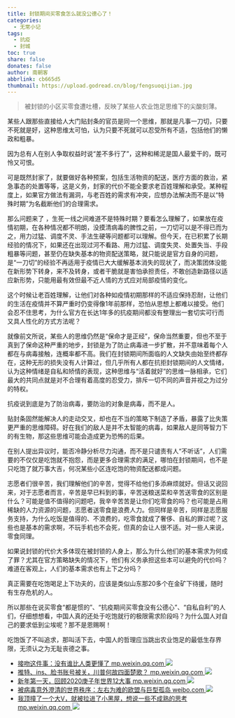 ```yaml
---
title: 封锁期间买零食怎么就没公德心了！
categories: 
  - 无常小记
tags:
  - 抗疫
  - 封城
toc: true
share: false
donates: false
author: 南朝客
abbrlink: cb665d5
thumbnail: https://upload.godread.cn/blog/fengsuoqijian.jpg
---
```


> 被封锁的小区买零食遭吐槽，反映了某些人农业饱足思维下的尖酸刻薄。

<!-- more -->

某些人跟那些直接给人大门贴封条的官员是同一个思维，那就是凡事一刀切，只要不死就是好，这种思维太可怕，认为只要不死就可以忍受所有不适，包括他们的懒政和粗暴。



因为总有人在别人争取权益时说“差不多行了”，这种和稀泥是国人最爱干的，既可怜又可恨。



可是既然封家了，就要做好各种预案，包括生活物资的配送，医疗方面的救治，紧急事态的处置等等，这是义务，封家的代价不能全要求老百姓理解和承受。某种程度上，如果官方做法有漏洞，与老百姓的需求有冲突，应想办法解决而不是以“特殊时期”为名截断他们的合理需求。



那么问题来了 ，生死一线之间难道不是特殊时期？要看怎么理解了，如果放在疫情初期，在各种情况都不明朗，没摸清病毒的脾性之前，一刀切可以是不得已而为之，用力过猛、调度不灵、手法生硬等问题都可以理解。但今天，在已积累了长期经验的情况下，如果还在出现过河不看路、用力过猛、调度失灵、处置失当、手段粗暴等问题，甚至仍在缺失基本的物资配送策略，就只能说是官方自身的问题，是“一刀切”的经验不再适用于疫情已大大缓解基本消失的现状了，而决策团体没能在新形势下转身，来不及转身，或者干脆就是害怕承担责任，不敢创造新路径以适应新形势，只能用最有效但最不近人情的方式应对局部疫情的变化。



这个时候让老百姓理解，让他们对各种如疫情初期那样的不适应保持忍耐，让他们的生活在疫情并不算严重时仍变得像1年前那样，恐怕从思想上都难以接受。他们会忍不住思考，为什么官方在长达1年多的抗疫期间都没有整理出一套切实可行而又具人性化的方式方法呢？



就像前文所说，某些人的思维仍然是“保命才是正经”，保命当然重要，但也不至于真到了保命这种严重的地步，封锁是为了防止病毒进一步扩散，并不意味着每个人都在与病毒接触，连概率都不高。我们在封锁期间所面临的人文缺失由始至终都存在，这种无形的损失没有人计算过，但几乎所有人都在抗拒封锁期间的人文情绪，认为这种情绪是自私和矫情的表现，这种思维与“活着就好”的思维一脉相承，它们最大的共同点就是对不合理有着高度的忍受力，排斥一切不同的声音并视之为过分的特权。



抗疫说到底是为了防治病毒，要防治的对象是病毒，而不是人。



贴封条固然能解决人的走动交叉，却也在不当的策略下制造了矛盾，暴露了比失策更严重的思维障碍。好在我们的敌人是并不太智能的病毒，如果敌人是同等智力下的有生物，那这些思维可能会造成更为恐怖的后果。



在别人提出异议时，能否冷静分析尽力沟通，而不是只谴责有人“不听话”，人们需要的不仅仅是吃饱就不抱怨，而是更多合理需求的满足，哪怕在封锁期间，也不是只吃饱了就万事大吉，何况某些小区连吃饱的物资配送都成问题。



志愿者们很辛苦，我们理解他们的辛苦，觉得不给他们多添麻烦就好。但话又说回来，对于志愿者而言，辛苦是早已料到的事，辛苦送粮送菜和辛苦送零食的区别是什么？可能是值不值得的问题吧，我辛辛苦苦是让你们吃零食的吗？也可能是占用稀缺的人力资源的问题，志愿者送零食是浪费人力。但同样是辛苦，同样是志愿服务支持，为什么吃饭是值得的、不浪费的，吃零食就成了奢侈、自私的罪过呢？这些也是基本的需求啊，不玩手机也不会死，但真的会让人很不适。对一些人来说，零食同理。



如果说封锁的代价大多体现在被封锁的人身上，那么为什么他们的基本需求为何成了罪？尤其在官方策略缺失的情况下，他们有义务承担这些本可以避免的代价吗？难道在客观上，人们的基本需求也有上下之分吗？



真正需要在吃饱喝足上下功夫的，应该是类似山东那20多个在金矿下待援，随时有生存危机的人。



所以那些在说买零食“都是惯的”、“抗疫期间买零食没有公德心”、“自私自利”的人们，仔细想想看，中国人真的还处于吃饱就行的极限需求阶段吗？为什么国人对自己的要求低到尘埃呢？那不是恩赐啊！



吃饱饭了不叫追求，那叫活下去，中国人的哲理应当跳出农业饱足的最低生存界限，无须认之为无耻丧德之事。



<div class="recommend-list">
	<ul>
        <li>
			<a href="https://mp.weixin.qq.com/s?__biz=MzIzNDE5MTQ4Mw==&mid=2655637983&idx=1&sn=8542d003d85068ec01f8858e549e88a0&chksm=f3475ecbc430d7dd9d51f9e7d6901d50c624c8b9442cb6a07e977aab72e04ecb28d1ce4aeb98&token=189716472&lang=zh_CN#rd" target="_blank">
				<span>接吻这件事：没有谁比人类更懂了</span>
				<span>mp.weixin.qq.com</span>
			</a>
			<img src="https://upload.godread.cn/blog/jiewenzhejian.jpg"/>
		</li>
        <li>
			<a href="https://mp.weixin.qq.com/s?__biz=MzIzNDE5MTQ4Mw==&mid=2655637975&idx=1&sn=0b2db48571732cdf21e893d2ab410ff9&chksm=f3475ec3c430d7d5fccce6ea4d23458244a08fa87ff16281e8e61657dc03eba292225a1b2672&token=189716472&lang=zh_CN#rd" target="_blank">
				<span>推特、ins、脸书账号被关，川普何故四面楚歌？</span>
				<span>mp.weixin.qq.com</span>
			</a>
			<img src="https://upload.godread.cn/blog/twitterins.jpg"/>
		</li>
        <li>
			<a href="https://mp.weixin.qq.com/s?__biz=MzIzNDE5MTQ4Mw==&mid=2655637575&idx=1&sn=288fe2e824db1966b7b47b6b986abebd&chksm=f3475f53c430d6450851585a3f6ffa2acb1993b126c9cdba5edeb02e4359700696448b0f825b&token=1565060228&lang=zh_CN#rd" target="_blank">
				<span>新年第一天，回顾2020庚子年世界12大事</span>
				<span>mp.weixin.qq.com</span>
			</a>
			<img src="https://upload.godread.cn/blog/xinniandiyi.jpg"/>
		</li>
        <li>
			<a href="https://weibo.com/ttarticle/p/show?id=2309404588270804664326" target="_blank">
				<span>被病毒意外澄清的世界秩序：左右为难的欧盟与巨型孤岛</span>
				<span>weibo.com</span>
			</a>
            <img src="https://upload.godread.cn/blog/beibingduyi.jpg"/>
		</li>
        <li>
			<a href="https://mp.weixin.qq.com/s?__biz=MzIzNDE5MTQ4Mw==&mid=2655637679&idx=1&sn=f5aefe6d28886e763b4b8faa40162ee7&chksm=f3475fbbc430d6adf6b2921b01d8336736de546ecb5fb4c38f18e8d9e6407787adbf58b1602b&token=1456400513&lang=zh_CN#rd" target="_blank">
				<span>我顶撞了一个大V，就被拉进了小黑屋，想说一些不成熟的思考</span>
				<span>mp.weixin.qq.com</span>
			</a>
			<img src="https://upload.godread.cn/blog/wodingzhuangle.jpg"/> 
		</li>
	</ul>
</div>